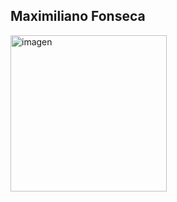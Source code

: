 
<div>
 <div > <h2>Maximiliano Fonseca</h2>
    <img src="https://www.ceupe.com/images/easyblog_articles/3583/b2ap3_large_profesion-de-programador-web.jpg" alt="imagen" width="250" />
  </div>
</div>




